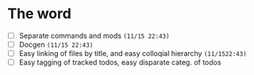 # The word

- [ ] Separate commands and mods `(11/15 22:43)`
- [ ] Docgen `(11/15 22:43)`
- [ ] Easy linking of files by title, and easy colloqial hierarchy `(11/1522:43)`
- [ ] Easy tagging of tracked todos, easy disparate categ. of todos
